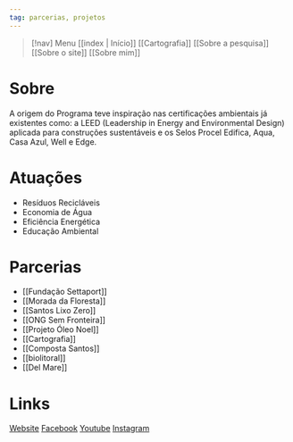 ```yaml
---
tag: parcerias, projetos
---
```

> [!nav]  Menu
> [[index | Início]] [[Cartografia]] [[Sobre a pesquisa]]  [[Sobre o site]] [[Sobre mim]]
# Sobre

A origem do Programa teve inspiração nas certificações ambientais já existentes como: a LEED (Leadership in Energy and Environmental Design) aplicada para construções sustentáveis e os Selos Procel Edifica, Aqua, Casa Azul, Well e Edge.

# Atuações

- Resíduos Recicláveis
- Economia de Água
- Eficiência Energética
- Educação Ambiental

# Parcerias

- [[Fundação Settaport]]
- [[Morada da Floresta]]
- [[Santos Lixo Zero]]
- [[ONG Sem Fronteira]]
- [[Projeto Óleo Noel]]
- [[Cartografia]]
- [[Composta Santos]]
- [[biolitoral]]
- [[Del Mare]]

# Links

[Website](https://condominiosustentavel.eco.br/)
[Facebook](https://www.facebook.com/condominiosustentavel/)
[Youtube](https://www.youtube.com/channel/UCEvSSKLZ794-bt8JcGLtvig)
[Instagram](https://www.instagram.com/condominio_sustentavel/)

